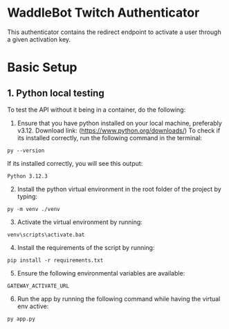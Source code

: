 # WaddleBot Twitch Authenticator

This authenticator contains the redirect endpoint to activate a user through a given activation key.

# Basic Setup

## 1. Python local testing

To test the API without it being in a container, do the following:

1. Ensure that you have python installed on your local machine, preferably v3.12. 
Download link: (https://www.python.org/downloads/)
To check if its installed correctly, run the following command in the terminal:

`py --version`

If its installed correctly, you will see this output:

`Python 3.12.3`

2. Install the python virtual environment in the root folder of the project by typing:

`py -m venv ./venv`

3. Activate the virtual environment by running:

`venv\scripts\activate.bat`

4. Install the requirements of the script by running:

`pip install -r requirements.txt`

5. Ensure the following environmental variables are available:

`
GATEWAY_ACTIVATE_URL
`

6. Run the app by running the following command while having the virtual env active:

`py app.py`